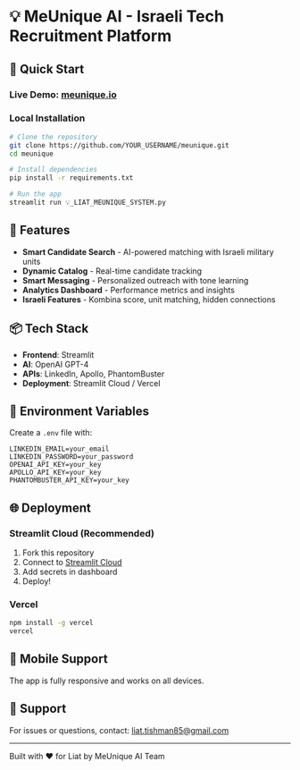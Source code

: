 # 💡 MeUnique AI - Israeli Tech Recruitment Platform

## 🚀 Quick Start

### Live Demo: [meunique.io](https://meunique.io)

### Local Installation
```bash
# Clone the repository
git clone https://github.com/YOUR_USERNAME/meunique.git
cd meunique

# Install dependencies
pip install -r requirements.txt

# Run the app
streamlit run 💡_LIAT_MEUNIQUE_SYSTEM.py
```

## 🎯 Features

- **Smart Candidate Search** - AI-powered matching with Israeli military units
- **Dynamic Catalog** - Real-time candidate tracking
- **Smart Messaging** - Personalized outreach with tone learning
- **Analytics Dashboard** - Performance metrics and insights
- **Israeli Features** - Kombina score, unit matching, hidden connections

## 📦 Tech Stack

- **Frontend**: Streamlit
- **AI**: OpenAI GPT-4
- **APIs**: LinkedIn, Apollo, PhantomBuster
- **Deployment**: Streamlit Cloud / Vercel

## 🔐 Environment Variables

Create a `.env` file with:
```
LINKEDIN_EMAIL=your_email
LINKEDIN_PASSWORD=your_password
OPENAI_API_KEY=your_key
APOLLO_API_KEY=your_key
PHANTOMBUSTER_API_KEY=your_key
```

## 🌐 Deployment

### Streamlit Cloud (Recommended)
1. Fork this repository
2. Connect to [Streamlit Cloud](https://streamlit.io/cloud)
3. Add secrets in dashboard
4. Deploy!

### Vercel
```bash
npm install -g vercel
vercel
```

## 📱 Mobile Support

The app is fully responsive and works on all devices.

## 🤝 Support

For issues or questions, contact: liat.tishman85@gmail.com

---

Built with ❤️ for Liat by MeUnique AI Team 